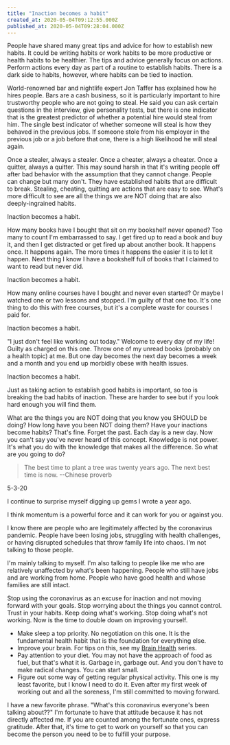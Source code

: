 ```yaml
---
title: "Inaction becomes a habit"
created_at: 2020-05-04T09:12:55.000Z
published_at: 2020-05-04T09:28:04.000Z
---
```

People have shared many great tips and advice for how to establish new habits. It could be writing habits or work habits to be more productive or health habits to be healthier. The tips and advice generally focus on actions. Perform actions every day as part of a routine to establish habits. There is a dark side to habits, however, where habits can be tied to inaction.

World-renowned bar and nightlife expert Jon Taffer has explained how he hires people. Bars are a cash business, so it is particularly important to hire trustworthy people who are not going to steal. He said you can ask certain questions in the interview, give personality tests, but there is one indicator that is the greatest predictor of whether a potential hire would steal from him. The single best indicator of whether someone will steal is how they behaved in the previous jobs. If someone stole from his employer in the previous job or a job before that one, there is a high likelihood he will steal again. 

Once a stealer, always a stealer. Once a cheater, always a cheater. Once a quitter, always a quitter. This may sound harsh in that it's writing people off after bad behavior with the assumption that they cannot change. People can change but many don't. They have established habits that are difficult to break. Stealing, cheating, quitting are actions that are easy to see. What's more difficult to see are all the things we are NOT doing that are also deeply-ingrained habits. 

Inaction becomes a habit.

How many books have I bought that sit on my bookshelf never opened? Too many to count I'm embarrassed to say. I get fired up to read a book and buy it, and then I get distracted or get fired up about another book. It happens once. It happens again. The more times it happens the easier it is to let it happen. Next thing I know I have a bookshelf full of books that I claimed to want to read but never did. 

Inaction becomes a habit.

How many online courses have I bought and never even started? Or maybe I watched one or two lessons and stopped. I'm guilty of that one too. It's one thing to do this with free courses, but it's a complete waste for courses I paid for.

Inaction becomes a habit.

"I just don't feel like working out today." Welcome to every day of my life! Guilty as charged on this one. Throw one of my unread books (probably on a health topic) at me. But one day becomes the next day becomes a week and a month and you end up morbidly obese with health issues. 

Inaction becomes a habit.

Just as taking action to establish good habits is important, so too is breaking the bad habits of inaction. These are harder to see but if you look hard enough you will find them. 

What are the things you are NOT doing that you know you SHOULD be doing? How long have you been NOT doing them? Have your inactions become habits? That's fine. Forget the past. Each day is a new day. Now you can't say you've never heard of this concept. Knowledge is not power. It's what you do with the knowledge that makes all the difference. So what are you going to do?

> The best time to plant a tree was twenty years ago. The next best time is now. --Chinese proverb

5-3-20

I continue to surprise myself digging up gems I wrote a year ago.

I think momentum is a powerful force and it can work for you or against you.

I know there are people who are legitimately affected by the coronavirus pandemic. People have been losing jobs, struggling with health challenges, or having disrupted schedules that throw family life into chaos. I'm not talking to those people.

I'm mainly talking to myself. I'm also talking to people like me who are relatively unaffected by what's been happening. People who still have jobs and are working from home. People who have good health and whose families are still intact. 

Stop using the coronavirus as an excuse for inaction and not moving forward with your goals. Stop worrying about the things you cannot control. Trust in your habits. Keep doing what's working. Stop doing what's not working. Now is the time to double down on improving yourself.

*   Make sleep a top priority. No negotiation on this one. It is the fundamental health habit that is the foundation for everything else.
*   Improve your brain. For tips on this, see my [Brain Health](https://cowriters.app/words/brain-health-series-i-is-for-immunity-and-infections-391455e91ff5443922) series. 
*   Pay attention to your diet. You may not have the approach of food as fuel, but that's what it is. Garbage in, garbage out. And you don't have to make radical changes. You can start small.
*   Figure out some way of getting regular physical activity. This one is my least favorite, but I know I need to do it. Even after my first week of working out and all the soreness, I'm still committed to moving forward.

I have a new favorite phrase. "What's this coronavirus everyone's been talking about??" I'm fortunate to have that attitude because it has not directly affected me. If you are counted among the fortunate ones, express gratitude. After that, it's time to get to work on yourself so that you can become the person you need to be to fulfill your purpose.
